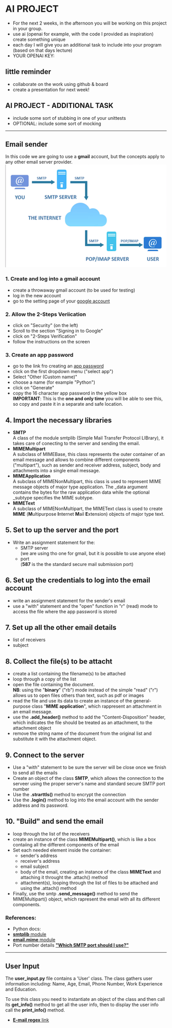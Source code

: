 # AI PROJECT
- For the next 2 weeks, in the afternoon you will be
working on this project in your group.
- use ai (openai for example, with the code I provided as inspiration)
create something unique
- each day I will give you an additional task to include into your program (based on that days lecture)
- YOUR OPENAI KEY: 

## little reminder
- collaborate on the work using github & board
- create a presentation for next week!

## AI PROJECT - ADDITIONAL TASK
- include some sort of stubbing in one of your unittests
- OPTIONAL: include some sort of mocking  
---


## Email sender

In this code we are going to use a **gmail** account, but the concepts apply to any other email server provider.
![Email internet path](email.png)

### 1. Create and log into a gmail account
- create a throwaway gmail account (to be used for testing)
- log in the new account
- go to the setting page of your [google account](https://www.myaccount.google.com)

### 2. Allow the 2-Steps Veriication
- click on "Security" (on the left)
- Scroll to the section "Signing in to Google"
- click on "2-Steps Verification"
- follow the instructions on the screen

### 3. Create an app password
- go to the link fro creating an [app password](https://myaccount.google.com/u/4/apppasswords)
- click on the first dropdown menu ("select app")
- Select "Other (Custom name)"
- choose a name (for example "Python")
- click on "Generate"
- copy the 16 character app password in the yellow box  
**IMPORTANT**: This is the **one and only time** you will be able to see this, so copy and paste it in a separate and safe location.

## 4. Import the necessary libraries  
- **SMTP**  
  A class of the module smtplib (Simple Mail Transfer Protocol LIBrary), it takes care of conecting to the server and sending the email.
- **MIMEMultipart**  
  A subclass of MIMEBase, this class represents the outer container of an email message and allows to combine different components ("multipart"), such as sender and receiver address, subject, body and attachments into a single email message.
- **MIMEApplication**  
  A subclass of MIMENonMultipart, this class is used to represent MIME message objects of major type application. The _data  argument contains the bytes for the raw application data while the optional _subtype specifies the MIME subtype.
- **MIMEText**  
  A subclass of MIMENonMultipart, the MIMEText class is used to create **MIME** (**M**ultipurpose **I**nternet **M**ail **E**xtension) objects of major type text.

## 5. Set to up the server and the port
- Write an assignment statement for the:
  - SMTP server  
    (we are using tho one for gmail, but it is possible to use anyone else)
  - port  
    (**587** is the the standard secure mail submission port)

## 6. Set up the credentials to log into the email account  
- write an assignment statement for the sender's email
- use a "with" statement and the "open" function in "r" (read) mode to access the file where the app password is stored

## 7. Set up all the other email details
- list of receivers
- subject

## 8. Collect the file(s) to be attacht
- create a list containing the filename(s) to be attached
- loop through a copy of the list 
- open the file containing the document.  
  **NB**: using the "**binary**" ("rb") mode instead of the simple "read" ("r") allows us to open files others than text, such as pdf or images
- read the file and use its data to create an instance of the general-purpose class "**MIME application**", which rappresent an attachment in an email message.
- use the **.add_header()** method to add the "Content-Disposition" header, which indicates the file should be treated as an attachment, to the attachment object
- remove the string name of the document from the original list and substitute it with the attachment object.

## 9. Connect to the server
- Use a "with" statement to be sure the server will be close once we finish to send all the emails
- Create an object of the class **SMTP**, which allows the connection to the serveer using the proper server's name and standard secure SMTP port number
- Use the **.strarttls()** method to encrypt the connection
- Use the **.login()** method to log into the email account with the sender address and its password.

## 10. "Build" and send the email
- loop through the list of the receivers
- create an instance of the class **MIMEMultipart()**, which is like a box contaiing all the different components of the email
- Set each needed element inside the container:
  - sender's address 
  - receiver's address
  - email subject
  - body of the email, creating an instance of the class **MIMEText** and attaching it throught the .attach() method
  - attachment(s), looping through the list of files to be attached and using the .attach() method
- Finally, use the smtp **.send_message()** method to send the MIMEMultipart() object, which rapresent the email with all its different components.

### References:
- Python docs:  
- [**smtplib** module](https://docs.python.org/3/library/smtplib.html#module-smtplib)
- [**email.mime** module](https://docs.python.org/3/library/email.mime.html?highlight=email#email.mime.multipart.MIMEMultipart)
- Port number details [**"Which SMTP port should I use?"**](https://www.mailgun.com/blog/email/which-smtp-port-understanding-ports-25-465-587/)
---


## User Input
The **user_input.py** file contains a 'User' class. The class gathers user information including: Name, Age, Email, Phone Number, Work Experience and Education.

To use this class you need to instantiate an object of the class and then call its **get_info()** method to get all the user info, then to display the user info call the **print_info()** method.
 




- [**E-mail regex** link](https://uibakery.io/regex-library/email-regex-python)

